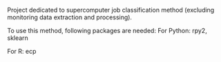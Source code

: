 Project dedicated to supercomputer job classification method (excluding monitoring data extraction and processing).

To use this method, following packages are needed:
For Python:
rpy2, sklearn

For R:
ecp

